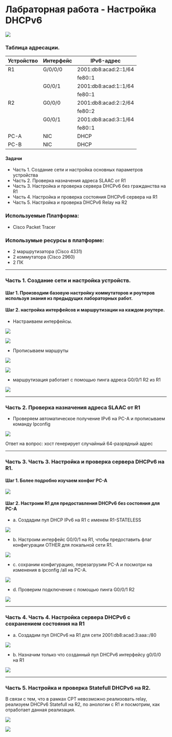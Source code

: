 # Лабраторная работа - Настройка DHCPv6

![](https://github.com/Despirant/Desp_Labs/blob/main/pics/Labs8Topology.PNG)

### Таблица адресации.

| Устройство  | Интерфейс  | IPv6-адрес  |
|---|---|---|
| R1  | G/0/0/0  | 2001:db8:acad:2::1/64  |
|   |   | fe80::1  |
|   | G0/0/1  | 2001:db8:acad:1::1/64  |
|   |   | fe80::1  |
| R2  | G0/0/0  | 2001:db8:acad:2::2/64  |
|   |   | fe80::2  |
|   | G0/0/1  | 2001:db8:acad:3::1/64  |
|   |   | fe80::1  |
| PC-A  | NIC  |  DHCP |
| PC-B  | NIC  |  DHCP |

 #### Задачи
 - Часть 1. Создание сети и настройка основных параметров устройства
 - Часть 2. Проверка назначения адреса SLAAC от R1
 - Часть 3. Настройка и проверка сервера DHCPv6 без гражданства на R1
 - Часть 4. Настройка и проверка состояния DHCPv6 сервера на R1
 - Часть 5. Настройка и проверка DHCPv6 Relay на R2


 ### Используемые Платформа:
  - Cisco Packet Tracer
 ### Использумые ресурсы в платформе:
  - 2 маршрутизатора (Cisco 4331)
  - 2 коммутатора (Cisco 2960)
  - 2 ПК

_____

### Часть 1. Создание сети и настройка устройств. 
#### Шаг 1. Производим базовую настройку коммутаторов и роутеров используя знания из предыдущих лабораторных работ. 
#### Шаг 2. настройка интерфейсов и маршрутизации на каждом роутере.

- Настраиваем интерфейсы.

![](https://github.com/Despirant/Desp_Labs/blob/main/pics/Labs8R1IntV6.PNG)

![](https://github.com/Despirant/Desp_Labs/blob/main/pics/Labs8R2IntV6.PNG)

- Прописываем маршруты

![](https://github.com/Despirant/Desp_Labs/blob/main/pics/Labs8R1IntV6Route.PNG)

![](https://github.com/Despirant/Desp_Labs/blob/main/pics/Labs8R2IntV6Route.PNG)


- маршрутизация работает с помощью пинга адреса G0/0/1 R2 из R1

![](https://github.com/Despirant/Desp_Labs/blob/main/pics/Labs8R1PingOK.PNG)

_____

### Часть 2. Проверка назначения адреса SLAAC от R1

- Проверяем автоматическое получение IPv6 на PC-A и прописываем команду Ipconfig

![](https://github.com/Despirant/Desp_Labs/blob/main/pics/Labs8PcaIpconfig.PNG)

Ответ на вопрос: хост генерирует случайный 64-разрядный адрес

___

### Часть 3. Часть 3. Настройка и проверка сервера DHCPv6 на R1.
#### Шаг 1. Более подробно изучаем конфиг PC-A

![](https://github.com/Despirant/Desp_Labs/blob/main/pics/Labs8PcaIpconfigAll.PNG)

#### Шаг 2. Настроим R1 для предоставления DHCPv6 без состояния для PC-A

- a.	Создадим пул DHCP IPv6 на R1 с именем R1-STATELESS

![](https://github.com/Despirant/Desp_Labs/blob/main/pics/Labs8R1Stateless.PNG)

- b.	Настроим интерфейс G0/0/1 на R1, чтобы предоставить флаг конфигурации OTHER для локальной сети R1.

![](https://github.com/Despirant/Desp_Labs/blob/main/pics/Labs8R1StatelessG001.PNG)

- c. сохраним конфигурацию, перезагрузим PC-A и посмотри на изменения в ipconfig /all на PC-A.

![](https://github.com/Despirant/Desp_Labs/blob/main/pics/Labs8PcaIpconfigAllAgain.PNG)

- d. Проверим подключение с помощью пинга G0/0/1 R2

![](https://github.com/Despirant/Desp_Labs/blob/main/pics/Labs8PcaIpingR2.PNG)

___

### Часть 4. Часть 4. Настройка сервера DHCPv6 с сохранением состояния на R1

- a.	Создадим пул DHCPv6 на R1 для сети 2001:db8:acad:3:aaa::/80

![](https://github.com/Despirant/Desp_Labs/blob/main/pics/Labs8R1StatelessR2.PNG)

- b. Назначим только что созданный пул DHCPv6 интерфейсу g0/0/0 на R1

![](https://github.com/Despirant/Desp_Labs/blob/main/pics/Labs8R1StatelessG000.PNG)

____


### Часть 5. Настройка и проверка Statefull DHCPv6 на R2.

В связи с тем, что в рамках CPT невозможно реализовать relay, реализуем DHCPv6 Statefull на R2, по анологии с R1 и посмотрим, как отработает данная реализация.


![](https://github.com/Despirant/Desp_Labs/blob/main/pics/R2State.PNG)


![](https://github.com/Despirant/Desp_Labs/blob/main/pics/PCAStatefyll.PNG)

